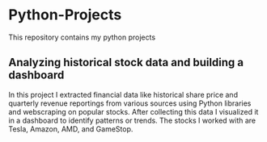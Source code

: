 # Python-Projects
This repository contains my python projects
## Analyzing historical stock data and building a dashboard

In this project I extracted financial data like historical share price and quarterly revenue reportings from various sources using Python libraries and webscraping on popular stocks. After collecting this data I visualized it in a dashboard to identify patterns or trends. The stocks I worked with are Tesla, Amazon, AMD, and GameStop.
